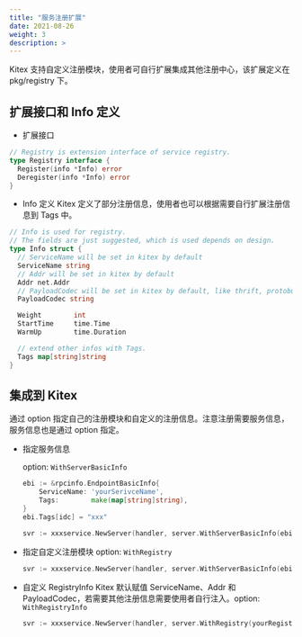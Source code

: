 ```yaml
---
title: "服务注册扩展"
date: 2021-08-26
weight: 3
description: >
---
```


Kitex 支持自定义注册模块，使用者可自行扩展集成其他注册中心，该扩展定义在 pkg/registry 下。

## 扩展接口和 Info 定义
- 扩展接口

```go
// Registry is extension interface of service registry.
type Registry interface {
  Register(info *Info) error
  Deregister(info *Info) error
}
```

- Info 定义
Kitex 定义了部分注册信息，使用者也可以根据需要自行扩展注册信息到 Tags 中。
```go
// Info is used for registry.
// The fields are just suggested, which is used depends on design.
type Info struct {
  // ServiceName will be set in kitex by default
  ServiceName string
  // Addr will be set in kitex by default
  Addr net.Addr
  // PayloadCodec will be set in kitex by default, like thrift, protobuf
  PayloadCodec string

  Weight        int
  StartTime     time.Time
  WarmUp        time.Duration

  // extend other infos with Tags.
  Tags map[string]string
}
```

## 集成到 Kitex
通过 option 指定自己的注册模块和自定义的注册信息。注意注册需要服务信息，服务信息也是通过 option 指定。

- 指定服务信息

  option: `WithServerBasicInfo`

  ```go
  ebi := &rpcinfo.EndpointBasicInfo{
      ServiceName: 'yourSerivceName',
      Tags:        make(map[string]string),
  }
  ebi.Tags[idc] = "xxx"

  svr := xxxservice.NewServer(handler, server.WithServerBasicInfo(ebi))
  ```

- 指定自定义注册模块
  option: `WithRegistry`

  ```go
  svr := xxxservice.NewServer(handler, server.WithServerBasicInfo(ebi), server.WithRegistry(yourRegistry))
  ```
- 自定义 RegistryInfo 
  Kitex 默认赋值 ServiceName、Addr 和 PayloadCodec，若需要其他注册信息需要使用者自行注入。option:  `WithRegistryInfo`

  ```go
  svr := xxxservice.NewServer(handler, server.WithRegistry(yourRegistry), server.WithRegistryInfo(yourRegistryInfo))
  ```